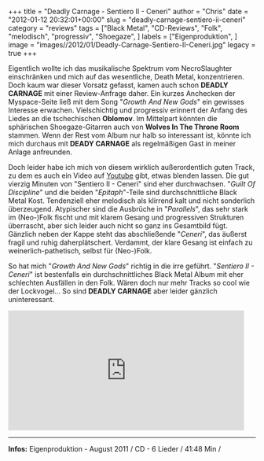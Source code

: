 +++
title = "Deadly Carnage - Sentiero II - Ceneri"
author = "Chris"
date = "2012-01-12 20:32:01+00:00"
slug = "deadly-carnage-sentiero-ii-ceneri"
category = "reviews"
tags = ["Black Metal", "CD-Reviews", "Folk", "melodisch", "progressiv", "Shoegaze", ]
labels = ["Eigenproduktion", ]
image = "images//2012/01/Deadly-Carnage-Sentiero-II-Ceneri.jpg"
legacy = true
+++

Eigentlich wollte ich das musikalische Spektrum vom NecroSlaughter einschränken und mich auf das wesentliche, Death Metal, konzentrieren. Doch kaum war dieser Vorsatz gefasst, kamen auch schon **DEADLY CARNAGE** mit einer Review-Anfrage daher. Ein kurzes Anchecken der Myspace-Seite ließ mit dem Song "_Growth And New Gods_" ein gewisses Interesse erwachen. Vielschichtig und progressiv erinnert der Anfang des Liedes an die tschechischen **Oblomov**. Im Mittelpart könnten die sphärischen Shoegaze-Gitarren auch von **Wolves In The Throne Room** stammen. Wenn der Rest vom Album nur halb so interessant ist, könnte ich mich durchaus mit **DEADY CARNAGE** als regelmäßigen Gast in meiner Anlage anfreunden.

Doch leider habe ich mich von diesem wirklich außerordentlich guten Track, zu dem es auch ein Video auf <a href="http://www.youtube.com/watch?v=kIDuKcYysPQ">Youtube</a> gibt, etwas blenden lassen. Die gut vierzig Minuten von "Sentiero II - Ceneri" sind eher durchwachsen. "_Guilt Of Discipline_" und die beiden "_Epitaph_"-Teile sind durchschnittliche Black Metal Kost. Tendenziell eher melodisch als klirrend kalt und nicht sonderlich überzeugend. Atypischer  sind die Ausbrüche in "_Parallels_", das sehr stark im (Neo-)Folk fischt und mit klarem Gesang und progressiven Strukturen überrascht, aber sich leider auch nicht so ganz ins Gesamtbild fügt. Gänzlich neben der Kappe steht das abschließende "_Ceneri_", das äußerst fragil und ruhig daherplätschert. Verdammt, der klare Gesang ist einfach zu weinerlich-pathetisch, selbst für (Neo-)Folk.

So hat mich "_Growth And New Gods_" richtig in die irre geführt. "_Sentiero II - Ceneri_" ist bestenfalls ein durchschnittliches Black Metal Album mit eher schlechten Ausfällen in den Folk. Wären doch nur mehr Tracks so cool wie der Lockvogel... So sind **DEADLY CARNAGE** aber leider gänzlich uninteressant.

<iframe allowfullscreen="" frameborder="0" height="244" src="http://www.youtube.com/embed/kIDuKcYysPQ" width="480"></iframe>



---
**Infos:**
Eigenproduktion - August 2011 / 
CD - 6 Lieder / 41:48 Min / 
